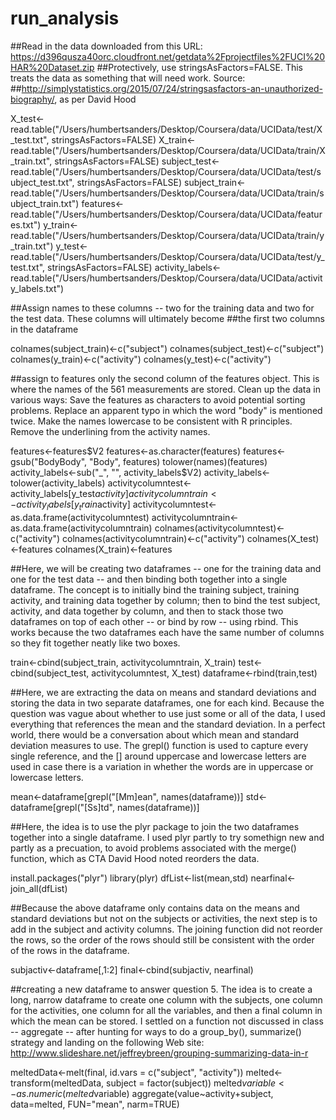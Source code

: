 # run_analysis

##Read in the data downloaded from this URL: https://d396qusza40orc.cloudfront.net/getdata%2Fprojectfiles%2FUCI%20HAR%20Dataset.zip
##Protectively, use stringsAsFactors=FALSE. This treats the data as something that will need work. Source: 
##http://simplystatistics.org/2015/07/24/stringsasfactors-an-unauthorized-biography/, as per David Hood


X_test<-read.table("/Users/humbertsanders/Desktop/Coursera/data/UCIData/test/X_test.txt", stringsAsFactors=FALSE)
X_train<-read.table("/Users/humbertsanders/Desktop/Coursera/data/UCIData/train/X_train.txt", stringsAsFactors=FALSE)
subject_test<-read.table("/Users/humbertsanders/Desktop/Coursera/data/UCIData/test/subject_test.txt", stringsAsFactors=FALSE)
subject_train<-read.table("/Users/humbertsanders/Desktop/Coursera/data/UCIData/train/subject_train.txt")
features<-read.table("/Users/humbertsanders/Desktop/Coursera/data/UCIData/features.txt")
y_train<-read.table("/Users/humbertsanders/Desktop/Coursera/data/UCIData/train/y_train.txt")
y_test<-read.table("/Users/humbertsanders/Desktop/Coursera/data/UCIData/test/y_test.txt", stringsAsFactors=FALSE)
activity_labels<-read.table("/Users/humbertsanders/Desktop/Coursera/data/UCIData/activity_labels.txt")

##Assign names to these columns -- two for the training data and two for the test data. These columns will ultimately become 
##the first two columns in the dataframe

colnames(subject_train)<-c("subject")
colnames(subject_test)<-c("subject")
colnames(y_train)<-c("activity")
colnames(y_test)<-c("activity")

##assign to features only the second column of the features object. This is where the names of the 561 measurements are stored. Clean up the data in various ways: Save the features as characters to avoid potential sorting problems. Replace an apparent typo in which the word "body" is mentioned twice. Make the names lowercase to be consistent with R principles. Remove the underlining from the activity names.

features<-features$V2
features<-as.character(features)
features<-gsub("BodyBody", "Body", features)
tolower(names)(features)
activity_labels<-sub("_", "", activity_labels$V2)
activity_labels<-tolower(activity_labels)
activitycolumntest<-activity_labels[y_test$activity]
activitycolumntrain<-activity_labels[y_train$activity]
activitycolumntest<-as.data.frame(activitycolumntest)
activitycolumntrain<-as.data.frame(activitycolumntrain)
colnames(activitycolumntest)<-c("activity")
colnames(activitycolumntrain)<-c("activity")
colnames(X_test)<-features
colnames(X_train)<-features

##Here, we will be creating two dataframes -- one for the training data and one for the test data -- and then binding both together into a single dataframe. The concept is to initially bind the training subject, training activity, and training data together by column; then to bind the test subject, activity, and data together by column, and then to stack those two dataframes on top of each other -- or bind by row -- using rbind. This works because the two dataframes each have the same number of columns so they fit together neatly like two boxes.

train<-cbind(subject_train, activitycolumntrain, X_train)
test<-cbind(subject_test, activitycolumntest, X_test)
dataframe<-rbind(train,test)

##Here, we are extracting the data on means and standard deviations and storing the data in two separate dataframes, one for each kind. Because the question was vague about whether to use just some or all of the data, I used everything that references the mean and the standard deviation. In a perfect world, there would be a conversation about which mean and standard deviation measures to use. The grepl() function is used to capture every single reference, and the [] around uppercase and lowercase letters are used in case there is a variation in whether the words are in uppercase or lowercase letters.

mean<-dataframe[grepl("[Mm]ean", names(dataframe))]
std<-dataframe[grepl("[Ss]td", names(dataframe))]

##Here, the idea is to use the plyr package to join the two dataframes together into a single dataframe. I used plyr partly to try somethign new and partly as a precuation, to avoid problems associated with the merge() function, which as CTA David Hood noted reorders the data.

install.packages("plyr")
library(plyr)
dfList<-list(mean,std)
nearfinal<-join_all(dfList)

##Because the above dataframe only contains data on the means and standard deviations but not on the subjects or activities, the next step is to add in the subject and activity columns. The joining function did not reorder the rows, so the order of the rows should still be consistent with the order of the rows in the dataframe.

subjactiv<-dataframe[,1:2]
final<-cbind(subjactiv, nearfinal)

##creating a new dataframe to answer question 5. The idea is to create a long, narrow dataframe to create one column with the subjects, one column for the activities, one column for all the variables, and then a final column in which the mean can be stored. I settled on a function not discussed in class -- aggregate -- after hunting for ways to do a group_by(), summarize() strategy and landing on the following Web site: http://www.slideshare.net/jeffreybreen/grouping-summarizing-data-in-r

meltedData<-melt(final, id.vars = c("subject", "activity"))
melted<-transform(meltedData, subject = factor(subject))
melted$variable<-as.numeric(melted$variable)
aggregate(value~activity+subject, data=melted, FUN="mean", narm=TRUE)
